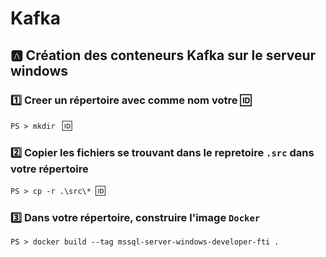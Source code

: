 # Kafka

## :a: Création des conteneurs Kafka sur le serveur windows

### :one: Creer un répertoire avec comme nom votre :id:

`PS > mkdir ` :id:

### :two: Copier les fichiers se trouvant dans le repretoire `.src` dans votre répertoire

`PS > cp -r .\src\* `:id:` `

### :three: Dans votre répertoire, construire l'image `Docker`

```
PS > docker build --tag mssql-server-windows-developer-fti .
```
